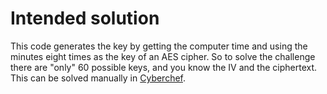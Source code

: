 # Intended solution

This code generates the key by getting the computer time and using the minutes eight times as the key of an AES cipher. So to solve the challenge there are "only" 60 possible keys, and you know the IV and the ciphertext. This can be solved manually in [Cyberchef](https://gchq.github.io/CyberChef/).
